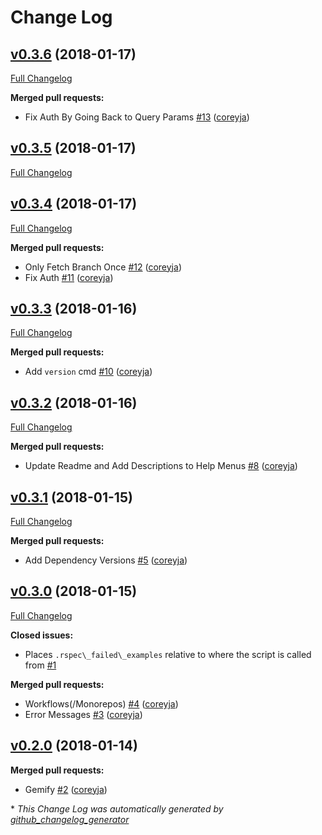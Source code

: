 # Change Log

## [v0.3.6](https://github.com/coreyja/sleet/tree/v0.3.6) (2018-01-17)
[Full Changelog](https://github.com/coreyja/sleet/compare/v0.3.5...v0.3.6)

**Merged pull requests:**

- Fix Auth By Going Back to Query Params [\#13](https://github.com/coreyja/sleet/pull/13) ([coreyja](https://github.com/coreyja))

## [v0.3.5](https://github.com/coreyja/sleet/tree/v0.3.5) (2018-01-17)
[Full Changelog](https://github.com/coreyja/sleet/compare/v0.3.4...v0.3.5)

## [v0.3.4](https://github.com/coreyja/sleet/tree/v0.3.4) (2018-01-17)
[Full Changelog](https://github.com/coreyja/sleet/compare/v0.3.3...v0.3.4)

**Merged pull requests:**

- Only Fetch Branch Once [\#12](https://github.com/coreyja/sleet/pull/12) ([coreyja](https://github.com/coreyja))
- Fix Auth [\#11](https://github.com/coreyja/sleet/pull/11) ([coreyja](https://github.com/coreyja))

## [v0.3.3](https://github.com/coreyja/sleet/tree/v0.3.3) (2018-01-16)
[Full Changelog](https://github.com/coreyja/sleet/compare/v0.3.2...v0.3.3)

**Merged pull requests:**

- Add `version` cmd [\#10](https://github.com/coreyja/sleet/pull/10) ([coreyja](https://github.com/coreyja))

## [v0.3.2](https://github.com/coreyja/sleet/tree/v0.3.2) (2018-01-16)
[Full Changelog](https://github.com/coreyja/sleet/compare/v0.3.1...v0.3.2)

**Merged pull requests:**

- Update Readme and Add Descriptions to Help Menus [\#8](https://github.com/coreyja/sleet/pull/8) ([coreyja](https://github.com/coreyja))

## [v0.3.1](https://github.com/coreyja/sleet/tree/v0.3.1) (2018-01-15)
[Full Changelog](https://github.com/coreyja/sleet/compare/v0.3.0...v0.3.1)

**Merged pull requests:**

- Add Dependency Versions [\#5](https://github.com/coreyja/sleet/pull/5) ([coreyja](https://github.com/coreyja))

## [v0.3.0](https://github.com/coreyja/sleet/tree/v0.3.0) (2018-01-15)
[Full Changelog](https://github.com/coreyja/sleet/compare/v0.2.0...v0.3.0)

**Closed issues:**

- Places `.rspec\_failed\_examples` relative to where the script is called from [\#1](https://github.com/coreyja/sleet/issues/1)

**Merged pull requests:**

- Workflows\(/Monorepos\) [\#4](https://github.com/coreyja/sleet/pull/4) ([coreyja](https://github.com/coreyja))
- Error Messages [\#3](https://github.com/coreyja/sleet/pull/3) ([coreyja](https://github.com/coreyja))

## [v0.2.0](https://github.com/coreyja/sleet/tree/v0.2.0) (2018-01-14)
**Merged pull requests:**

- Gemify [\#2](https://github.com/coreyja/sleet/pull/2) ([coreyja](https://github.com/coreyja))



\* *This Change Log was automatically generated by [github_changelog_generator](https://github.com/skywinder/Github-Changelog-Generator)*
